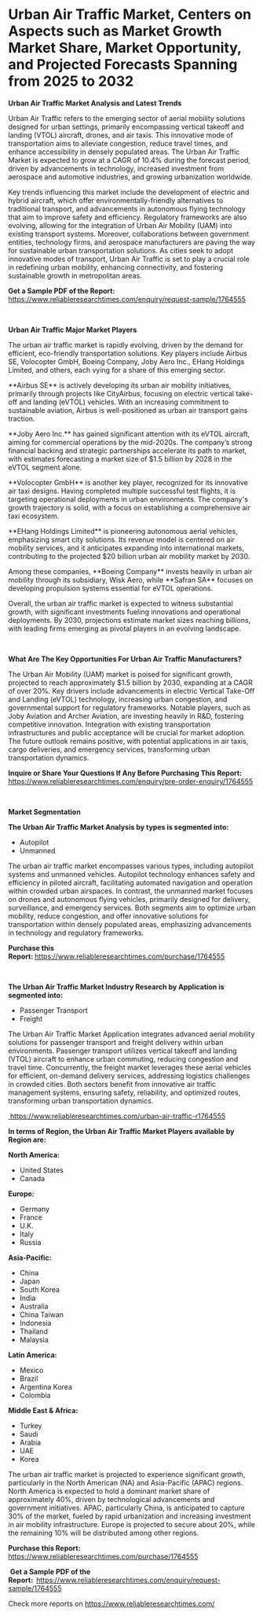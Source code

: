 <p><h1>Urban Air Traffic Market, Centers on Aspects such as Market Growth Market Share, Market Opportunity, and Projected Forecasts Spanning from 2025 to 2032</h1></p><p><strong>Urban Air Traffic Market Analysis and Latest Trends</strong></p>
<p><p>Urban Air Traffic refers to the emerging sector of aerial mobility solutions designed for urban settings, primarily encompassing vertical takeoff and landing (VTOL) aircraft, drones, and air taxis. This innovative mode of transportation aims to alleviate congestion, reduce travel times, and enhance accessibility in densely populated areas. The Urban Air Traffic Market is expected to grow at a CAGR of 10.4% during the forecast period, driven by advancements in technology, increased investment from aerospace and automotive industries, and growing urbanization worldwide.</p><p>Key trends influencing this market include the development of electric and hybrid aircraft, which offer environmentally-friendly alternatives to traditional transport, and advancements in autonomous flying technology that aim to improve safety and efficiency. Regulatory frameworks are also evolving, allowing for the integration of Urban Air Mobility (UAM) into existing transport systems. Moreover, collaborations between government entities, technology firms, and aerospace manufacturers are paving the way for sustainable urban transportation solutions. As cities seek to adopt innovative modes of transport, Urban Air Traffic is set to play a crucial role in redefining urban mobility, enhancing connectivity, and fostering sustainable growth in metropolitan areas.</p></p>
<p><strong>Get a Sample PDF of the Report:&nbsp;</strong> <a href="https://www.reliableresearchtimes.com/enquiry/request-sample/1764555?utm_campaign=3584&utm_medium=2&utm_source=Github&utm_content=ia&utm_term=31032025&utm_id=urban-air-traffic">https://www.reliableresearchtimes.com/enquiry/request-sample/1764555</a></p>
<p>&nbsp;</p>
<p><strong>Urban Air Traffic Major Market Players</strong></p>
<p><p>The urban air traffic market is rapidly evolving, driven by the demand for efficient, eco-friendly transportation solutions. Key players include Airbus SE, Volocopter GmbH, Boeing Company, Joby Aero Inc., EHang Holdings Limited, and others, each vying for a share of this emerging sector.</p><p>**Airbus SE** is actively developing its urban air mobility initiatives, primarily through projects like CityAirbus, focusing on electric vertical take-off and landing (eVTOL) vehicles. With an increasing commitment to sustainable aviation, Airbus is well-positioned as urban air transport gains traction.</p><p>**Joby Aero Inc.** has gained significant attention with its eVTOL aircraft, aiming for commercial operations by the mid-2020s. The company’s strong financial backing and strategic partnerships accelerate its path to market, with estimates forecasting a market size of $1.5 billion by 2028 in the eVTOL segment alone.</p><p>**Volocopter GmbH** is another key player, recognized for its innovative air taxi designs. Having completed multiple successful test flights, it is targeting operational deployments in urban environments. The company's growth trajectory is solid, with a focus on establishing a comprehensive air taxi ecosystem.</p><p>**EHang Holdings Limited** is pioneering autonomous aerial vehicles, emphasizing smart city solutions. Its revenue model is centered on air mobility services, and it anticipates expanding into international markets, contributing to the projected $20 billion urban air mobility market by 2030.</p><p>Among these companies, **Boeing Company** invests heavily in urban air mobility through its subsidiary, Wisk Aero, while **Safran SA** focuses on developing propulsion systems essential for eVTOL operations.</p><p>Overall, the urban air traffic market is expected to witness substantial growth, with significant investments fueling innovations and operational deployments. By 2030, projections estimate market sizes reaching billions, with leading firms emerging as pivotal players in an evolving landscape.</p></p>
<p>&nbsp;</p>
<p><strong>What Are The Key Opportunities For Urban Air Traffic Manufacturers?</strong></p>
<p><p>The Urban Air Mobility (UAM) market is poised for significant growth, projected to reach approximately $1.5 billion by 2030, expanding at a CAGR of over 20%. Key drivers include advancements in electric Vertical Take-Off and Landing (eVTOL) technology, increasing urban congestion, and governmental support for regulatory frameworks. Notable players, such as Joby Aviation and Archer Aviation, are investing heavily in R&D, fostering competitive innovation. Integration with existing transportation infrastructures and public acceptance will be crucial for market adoption. The future outlook remains positive, with potential applications in air taxis, cargo deliveries, and emergency services, transforming urban transportation dynamics.</p></p>
<p><strong>Inquire or Share Your Questions If Any Before Purchasing This Report:</strong> <a href="https://www.reliableresearchtimes.com/enquiry/pre-order-enquiry/1764555?utm_campaign=3584&utm_medium=2&utm_source=Github&utm_content=ia&utm_term=31032025&utm_id=urban-air-traffic">https://www.reliableresearchtimes.com/enquiry/pre-order-enquiry/1764555</a></p>
<p>&nbsp;</p>
<p><strong>Market Segmentation</strong></p>
<p><strong>The Urban Air Traffic Market Analysis by types is segmented into:</strong></p>
<p><ul><li>Autopilot</li><li>Unmanned</li></ul></p>
<p><p>The urban air traffic market encompasses various types, including autopilot systems and unmanned vehicles. Autopilot technology enhances safety and efficiency in piloted aircraft, facilitating automated navigation and operation within crowded urban airspaces. In contrast, the unmanned market focuses on drones and autonomous flying vehicles, primarily designed for delivery, surveillance, and emergency services. Both segments aim to optimize urban mobility, reduce congestion, and offer innovative solutions for transportation within densely populated areas, emphasizing advancements in technology and regulatory frameworks.</p></p>
<p><strong>Purchase this Report:&nbsp;</strong><a href="https://www.reliableresearchtimes.com/purchase/1764555?utm_campaign=3584&utm_medium=2&utm_source=Github&utm_content=ia&utm_term=31032025&utm_id=urban-air-traffic">https://www.reliableresearchtimes.com/purchase/1764555</a></p>
<p>&nbsp;</p>
<p><strong>The Urban Air Traffic Market Industry Research by Application is segmented into:</strong></p>
<p><ul><li>Passenger Transport</li><li>Freight</li></ul></p>
<p><p>The Urban Air Traffic Market Application integrates advanced aerial mobility solutions for passenger transport and freight delivery within urban environments. Passenger transport utilizes vertical takeoff and landing (VTOL) aircraft to enhance urban commuting, reducing congestion and travel time. Concurrently, the freight market leverages these aerial vehicles for efficient, on-demand delivery services, addressing logistics challenges in crowded cities. Both sectors benefit from innovative air traffic management systems, ensuring safety, reliability, and optimized routes, transforming urban transportation dynamics.</p></p>
<p><a href="https://www.reliableresearchtimes.com/urban-air-traffic-r1764555?utm_campaign=3584&utm_medium=2&utm_source=Github&utm_content=ia&utm_term=31032025&utm_id=urban-air-traffic">&nbsp;https://www.reliableresearchtimes.com/urban-air-traffic-r1764555</a></p>
<p><strong>In terms of Region, the Urban Air Traffic Market Players available by Region are:</strong></p>
<p>
    <p> <strong> North America: </strong>
        <ul>
            <li>United States</li>
            <li>Canada</li>
        </ul>
        </p> 
    <p> <strong> Europe: </strong>
        <ul>
            <li>Germany</li>
            <li>France</li>
            <li>U.K.</li>
            <li>Italy</li>
            <li>Russia</li>
        </ul>
        </p> 
    <p> <strong> Asia-Pacific: </strong>
        <ul>
            <li>China</li>
            <li>Japan</li>
            <li>South Korea</li>
            <li>India</li>
            <li>Australia</li>
            <li>China Taiwan</li>
            <li>Indonesia</li>
            <li>Thailand</li>
            <li>Malaysia</li>
        </ul>
        </p> 
    <p> <strong> Latin America: </strong>
        <ul>
            <li>Mexico</li>
            <li>Brazil</li>
            <li>Argentina Korea</li>
            <li>Colombia</li>
        </ul>
        </p> 
    <p> <strong> Middle East & Africa: </strong>
        <ul>
            <li>Turkey</li>
            <li>Saudi</li>
            <li>Arabia</li>
            <li>UAE</li>
            <li>Korea</li>
        </ul>
    </p>
    </p>
<p><p>The urban air traffic market is projected to experience significant growth, particularly in the North American (NA) and Asia-Pacific (APAC) regions. North America is expected to hold a dominant market share of approximately 40%, driven by technological advancements and government initiatives. APAC, particularly China, is anticipated to capture 30% of the market, fueled by rapid urbanization and increasing investment in air mobility infrastructure. Europe is projected to secure about 20%, while the remaining 10% will be distributed among other regions.</p></p>
<p><strong>Purchase this Report: </strong><a href="https://www.reliableresearchtimes.com/purchase/1764555?utm_campaign=3584&utm_medium=2&utm_source=Github&utm_content=ia&utm_term=31032025&utm_id=urban-air-traffic">https://www.reliableresearchtimes.com/purchase/1764555</a></p>
<p>&nbsp;<strong>Get a Sample PDF of the Report:&nbsp;&nbsp;</strong><a href="https://www.reliableresearchtimes.com/enquiry/request-sample/1764555?utm_campaign=3584&utm_medium=2&utm_source=Github&utm_content=ia&utm_term=31032025&utm_id=urban-air-traffic">https://www.reliableresearchtimes.com/enquiry/request-sample/1764555</a></p>
<p><strong></strong></p>
<p>Check more reports on <a href="https://www.reliableresearchtimes.com/?utm_campaign=3584&utm_medium=2&utm_source=Github&utm_content=ia&utm_term=31032025&utm_id=urban-air-traffic">https://www.reliableresearchtimes.com/</a></p>